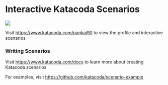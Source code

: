 # Interactive Katacoda Scenarios

[![](http://shields.katacoda.com/katacoda/pankaj90/count.svg)](https://www.katacoda.com/pankaj90 "Get your profile on Katacoda.com")

Visit https://www.katacoda.com/pankaj90 to view the profile and interactive scenarios

### Writing Scenarios
Visit https://www.katacoda.com/docs to learn more about creating Katacoda scenarios

For examples, visit https://github.com/katacoda/scenario-example
